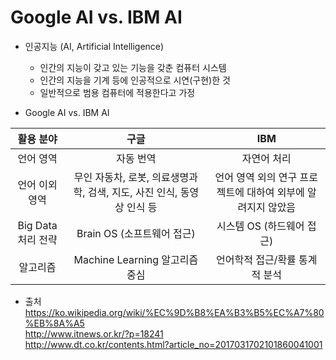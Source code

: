 # Google AI vs. IBM AI

- 인공지능 (AI, Artificial Intelligence)
  - 인간의 지능이 갖고 있는 기능을 갖춘 컴퓨터 시스템
  - 인간의 지능을 기계 등에 인공적으로 시연(구현)한 것
  - 일반적으로 범용 컴퓨터에 적용한다고 가정


- Google AI vs. IBM AI

|활용 분야|구글|IBM|
|:---:|:---:|:---:|
|언어 영역|자동 번역|자연어 처리|
|언어 이외 영역|무인 자동차, 로봇, 의료생명과학, 검색, 지도, 사진 인식, 동영상 인식 등|언어 영역 외의 연구 프로젝트에 대하여 외부에 알려지지 않았음|
|Big Data 처리 전략|Brain OS (소프트웨어 접근)|시스템 OS (하드웨어 접근)|
|알고리즘|Machine Learning 알고리즘 중심|언어학적 접근/확률 통계적 분석|

- 출처 <br>
https://ko.wikipedia.org/wiki/%EC%9D%B8%EA%B3%B5%EC%A7%80%EB%8A%A5 <br>
http://www.itnews.or.kr/?p=18241 <br>
http://www.dt.co.kr/contents.html?article_no=2017031702101860041001
